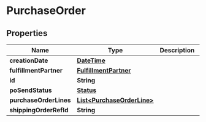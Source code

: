 
# PurchaseOrder

## Properties
Name | Type | Description | Notes
------------ | ------------- | ------------- | -------------
**creationDate** | [**DateTime**](DateTime.md) |  |  [optional]
**fulfillmentPartner** | [**FulfillmentPartner**](FulfillmentPartner.md) |  |  [optional]
**id** | **String** |  |  [optional]
**poSendStatus** | [**Status**](Status.md) |  |  [optional]
**purchaseOrderLines** | [**List&lt;PurchaseOrderLine&gt;**](PurchaseOrderLine.md) |  |  [optional]
**shippingOrderRefId** | **String** |  |  [optional]



